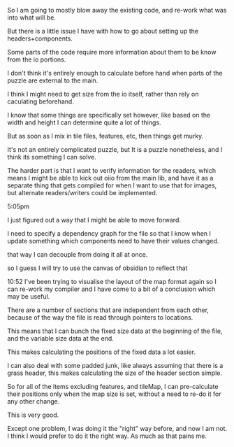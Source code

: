 So I am going to mostly blow away the existing code, and re-work what was into what will be.

But there is a little issue I have with how to go about setting up the headers+components.

Some parts of the code require more information about them to be know from the io portions.

I don't think it's entirely enough to calculate before hand when parts of the puzzle are external to the main.

I think I might need to get size from the io itself, rather than rely on caculating beforehand.

I know that some things are specifically set however, like based on the width and height I can determine quite a lot of things.

But as soon as I mix in tile files, features, etc, then things get murky.

It's not an entirely complicated puzzle, but It is a puzzle nonetheless, and I think its something I can solve.

The harder part is that I want to verify information for the readers, which means I might be able to kick out oiio from the main lib, and have it as a separate thing that gets compiled for when I want to use that for images, but alternate readers/writers could be implemented.

5:05pm

I just figured out a way that I might be able to move forward.

I need to specify a dependency graph for the file so that I know when I update something which components need to have their values changed.

that way I can decouple from doing it all at once.

so I guess I will try to use the canvas of obsidian to reflect that

10:52
I've been trying to visualise the layout of the map format again so I can re-work my compiler and I have come to a bit of a conclusion which may be useful.

There are a number of sections that are independent from each other, because of the way the file is read through pointers to locations. 

This means that I can bunch the fixed size data at the beginning of the file, and the variable size data at the end.

This makes calculating the positions of the fixed data a lot easier.

I can also deal with some padded junk, like always assuming that there is a grass header, this makes calculating the size of the header section simple.

So for all of the items excluding features, and tileMap, I can pre-calculate their positions only when the map size is set, without a need to re-do it for any other change.

This is very good.

Except one problem, I was doing it the "right" way before, and now I am not.
I think I would prefer to do it the right way. As much as that pains me.